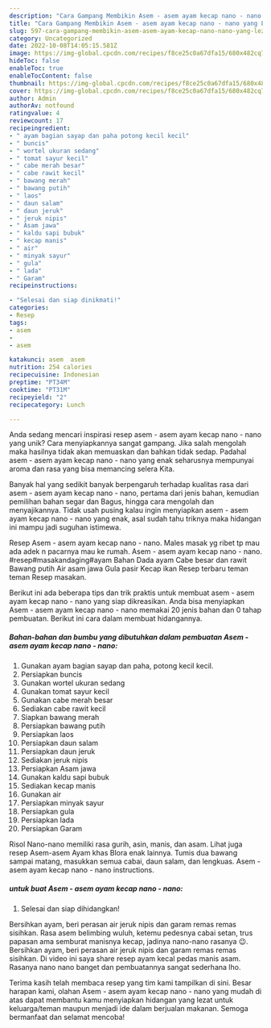 ```yaml
---
description: "Cara Gampang Membikin Asem - asem ayam kecap nano - nano yang Lezat"
title: "Cara Gampang Membikin Asem - asem ayam kecap nano - nano yang Lezat"
slug: 597-cara-gampang-membikin-asem-asem-ayam-kecap-nano-nano-yang-lezat
category: Uncategorized
date: 2022-10-08T14:05:15.581Z
image: https://img-global.cpcdn.com/recipes/f8ce25c0a67dfa15/680x482cq70/asem-asem-ayam-kecap-nano-nano-foto-resep-utama.jpg
hideToc: false
enableToc: true
enableTocContent: false
thumbnail: https://img-global.cpcdn.com/recipes/f8ce25c0a67dfa15/680x482cq70/asem-asem-ayam-kecap-nano-nano-foto-resep-utama.jpg
cover: https://img-global.cpcdn.com/recipes/f8ce25c0a67dfa15/680x482cq70/asem-asem-ayam-kecap-nano-nano-foto-resep-utama.jpg
author: Admin
authorAv: notfound
ratingvalue: 4
reviewcount: 17
recipeingredient:
- " ayam bagian sayap dan paha potong kecil kecil"
- " buncis"
- " wortel ukuran sedang"
- " tomat sayur kecil"
- " cabe merah besar"
- " cabe rawit kecil"
- " bawang merah"
- " bawang putih"
- " laos"
- " daun salam"
- " daun jeruk"
- " jeruk nipis"
- " Asam jawa"
- " kaldu sapi bubuk"
- " kecap manis"
- " air"
- " minyak sayur"
- " gula"
- " lada"
- " Garam"
recipeinstructions:

- "Selesai dan siap dinikmati!"
categories:
- Resep
tags:
- asem
- 
- asem

katakunci: asem  asem 
nutrition: 254 calories
recipecuisine: Indonesian
preptime: "PT34M"
cooktime: "PT31M"
recipeyield: "2"
recipecategory: Lunch

---
```





Anda sedang mencari inspirasi resep asem - asem ayam kecap nano - nano yang unik? Cara menyiapkannya sangat gampang. Jika salah mengolah maka hasilnya tidak akan memuaskan dan bahkan tidak sedap. Padahal asem - asem ayam kecap nano - nano yang enak seharusnya mempunyai aroma dan rasa yang bisa memancing selera Kita.





Banyak hal yang sedikit banyak berpengaruh terhadap kualitas rasa dari asem - asem ayam kecap nano - nano, pertama dari jenis bahan, kemudian pemilihan bahan segar dan Bagus, hingga cara mengolah dan menyajikannya. Tidak usah pusing kalau ingin menyiapkan asem - asem ayam kecap nano - nano yang enak,      asal sudah tahu triknya maka hidangan ini mampu jadi suguhan istimewa.














Resep Asem - asem ayam kecap nano - nano. Males masak yg ribet tp mau ada adek n pacarnya mau ke rumah. Asem - asem ayam kecap nano - nano. #resep#masakandaging#ayam Bahan Dada ayam Cabe besar dan rawit Bawang putih Air asam jawa Gula pasir Kecap ikan Resep terbaru teman teman Resep masakan.






Berikut ini ada beberapa tips dan trik praktis untuk membuat asem - asem ayam kecap nano - nano yang siap dikreasikan. Anda bisa menyiapkan Asem - asem ayam kecap nano - nano memakai 20 jenis bahan dan 0 tahap pembuatan. Berikut ini cara dalam membuat hidangannya.

<!--inarticleads1-->

##### Bahan-bahan dan bumbu yang dibutuhkan dalam pembuatan Asem - asem ayam kecap nano - nano:

1. Gunakan  ayam bagian sayap dan paha, potong kecil kecil.
1. Persiapkan  buncis
1. Gunakan  wortel ukuran sedang
1. Gunakan  tomat sayur kecil
1. Gunakan  cabe merah besar
1. Sediakan  cabe rawit kecil
1. Siapkan  bawang merah
1. Persiapkan  bawang putih
1. Persiapkan  laos
1. Persiapkan  daun salam
1. Persiapkan  daun jeruk
1. Sediakan  jeruk nipis
1. Persiapkan  Asam jawa
1. Gunakan  kaldu sapi bubuk
1. Sediakan  kecap manis
1. Gunakan  air
1. Persiapkan  minyak sayur
1. Persiapkan  gula
1. Persiapkan  lada
1. Persiapkan  Garam


Risol Nano-nano memiliki rasa gurih, asin, manis, dan asam. Lihat juga resep Asem-asem Ayam khas Blora enak lainnya. Tumis dua bawang sampai matang, masukkan semua cabai, daun salam, dan lengkuas. Asem - asem ayam kecap nano - nano instructions. 

<!--inarticleads2-->

#####  untuk buat Asem - asem ayam kecap nano - nano:


1. Selesai dan siap dihidangkan!

Bersihkan ayam, beri perasan air jeruk nipis dan garam remas remas sisihkan. Rasa asem belimbing wuluh, ketemu pedesnya cabai setan, trus papasan ama semburat manisnya kecap, jadinya nano-nano rasanya 😉. Bersihkan ayam, beri perasan air jeruk nipis dan garam remas remas sisihkan. Di video ini saya share resep ayam kecal pedas manis asam. Rasanya nano nano banget dan pembuatannya sangat sederhana lho. 

Terima kasih telah membaca resep yang tim kami tampilkan di sini. Besar harapan kami, olahan Asem - asem ayam kecap nano - nano yang mudah di atas dapat membantu kamu menyiapkan hidangan yang lezat untuk keluarga/teman maupun menjadi ide dalam berjualan makanan. Semoga bermanfaat dan selamat mencoba!
